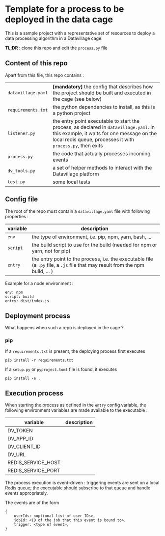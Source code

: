 # Template for a process to be deployed in the data cage

This is a sample project with a representative set of resources to deploy a data processing algorithm in a Datavillage cage.

__TL;DR__ : clone this repo and edit the `process.py` file

## Content of this repo
Apart from this file, this repo contains :

| | |
|----------|-------------|
| `datavillage.yaml` | __[mandatory]__ the config that describes how the project should be built and executed in the cage (see below) |
| `requirements.txt` | the python dependencies to install, as this is a python project |
| `listener.py` | the entry point executable to start the process, as declared in `datavillage.yaml`. In this example, it waits for one message on the local redis queue, processes it with `process.py`, then exits |
| `process.py` | the code that actually processes incoming events |
| `dv_tools.py` | a set of helper methods to interact with the Datavillage platform |
| `test.py` | some local tests |

## Config file
The root of the repo must contain a `datavillage.yaml` file with following properties :

| variable | description |
|----------|-------------|
| `env` |  the type of environment, i.e. pip, npm, yarn, bash, ...    |
| `script` | the build script to use for the build (needed for npm or yarn, not for pip)      |
| `entry` | the entry point to the process, i.e. the executable file (a `.py` file, a `.js` file that may result from the npm build, ... ) |

Example for a node environment :
```
env: npm
script: build
entry: dist/index.js
```  

## Deployment process
What happens when such a repo is deployed in the cage ?

### pip
If a `requirements.txt` is present, the deploying process first executes
```
pip install -r requirements.txt
```

If a `setup.py` or `pyproject.toml` file is found, it executes
```
pip install -e .
```

## Execution process

When starting the process as defined in the `entry` config variable, the following environment variables are made available to the executable :
 
| variable | description |
|----------|-------------|
| DV_TOKEN |        |
| DV_APP_ID |       |
| DV_CLIENT_ID |       |
| DV_URL |       |
| REDIS_SERVICE_HOST |       |
| REDIS_SERVICE_PORT |       |

The process execution is event-driven : triggering events are sent on a local Redis queue; the executable should 
subscribe to that queue and handle events appropriately.

The events are of the form 
```
{
    userIds: <optional list of user IDs>,
    jobId: <ID of the job that this event is bound to>,
    trigger: <type of event>,
}
```
